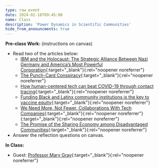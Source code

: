 ```yaml
---
type: raw_event
date: 2024-02-16T09:45:00
name: Class
description: 'Power Dynamics in Scientific Communities'
hide_from_announcments: true
---
```


**Pre-class Work:** (instructions on canvas)
* Read two of the articles below:
  * [IBM and the Holocaust: The Strategic Alliance Between Nazi Germany and America’s Most Powerful Corporation](https://archive.nytimes.com/www.nytimes.com/books/first/b/black-ibm.html){:target="_blank"}{:rel="noopener noreferrer"}
  * [The Punch-Card Conspiracy](https://archive.nytimes.com/www.nytimes.com/books/01/03/18/reviews/010318.18schoent.html){:target="_blank"}{:rel="noopener noreferrer"}
  * [How human-centered tech can beat COVID-19 through contact tracing](https://thehill.com/opinion/technology/493648-how-human-centered-technology-can-beat-covid-19-through-contact-tracing){:target="_blank"}{:rel="noopener noreferrer"}
  * [Funding Black and Latinx community institutions is the key to vaccine equity](https://thehill.com/opinion/healthcare/544866-funding-black-and-latinx-community-institutions-is-the-key-to-vaccine){:target="_blank"}{:rel="noopener noreferrer"}
  * [We Need More, Not Fewer, Collaborations With Tech Companies](https://www.chronicle.com/article/we-need-more-not-fewer-collaborations-with-tech-companies/){:target="_blank"}{:rel="noopener noreferrer"}{:target="_blank"}{:rel="noopener noreferrer"}
  * [The Promise of the Sharing Economy among Disadvantaged Communities](https://dl.acm.org/doi/10.1145/2702123.2702189){:target="_blank"}{:rel="noopener noreferrer"}
* Answer the reflection questions on canvas.

**In Class:** 
* Guest: [Professor Mary Gray](https://marylgray.org/){:target="_blank"}{:rel="noopener noreferrer"}
